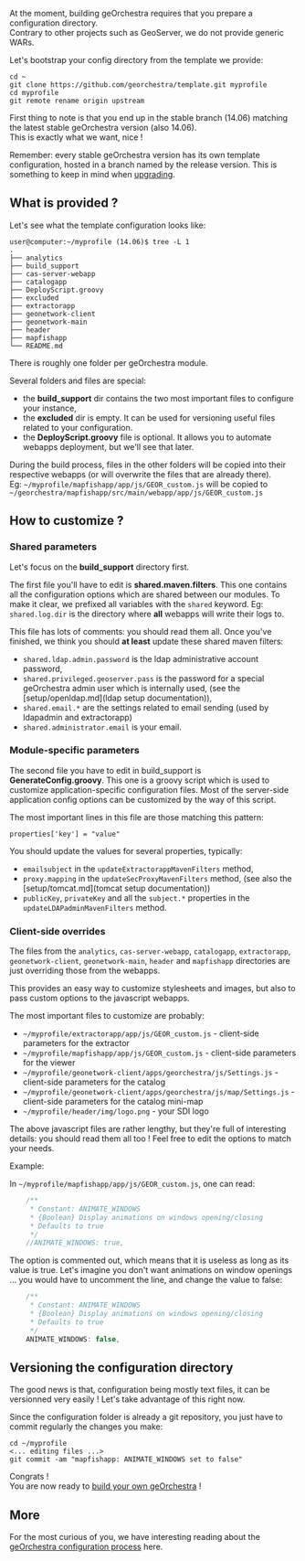 At the moment, building geOrchestra requires that you prepare a configuration directory.  
Contrary to other projects such as GeoServer, we do not provide generic WARs.


Let's bootstrap your config directory from the template we provide:
```
cd ~
git clone https://github.com/georchestra/template.git myprofile
cd myprofile
git remote rename origin upstream
```

First thing to note is that you end up in the stable branch (14.06) matching the latest stable geOrchestra version (also 14.06).  
This is exactly what we want, nice !

Remember: every stable geOrchestra version has its own template configuration, hosted in a branch named by the release version.
This is something to keep in mind when [upgrading](how_to_upgrade.md).


## What is provided ?

Let's see what the template configuration looks like:

```
user@computer:~/myprofile (14.06)$ tree -L 1
.
├── analytics
├── build_support
├── cas-server-webapp
├── catalogapp
├── DeployScript.groovy
├── excluded
├── extractorapp
├── geonetwork-client
├── geonetwork-main
├── header
├── mapfishapp
└── README.md
```

There is roughly one folder per geOrchestra module.

Several folders and files are special:
 * the **build_support** dir contains the two most important files to configure your instance,
 * the **excluded** dir is empty. It can be used for versioning useful files related to your configuration.
 * the **DeployScript.groovy** file is optional. It allows you to automate webapps deployment, but we'll see that later.

During the build process, files in the other folders will be copied into their respective webapps (or will overwrite the files that are already there).  
Eg: ```~/myprofile/mapfishapp/app/js/GEOR_custom.js``` will be copied to ```~/georchestra/mapfishapp/src/main/webapp/app/js/GEOR_custom.js```


## How to customize ?

### Shared parameters

Let's focus on the **build_support** directory first.

The first file you'll have to edit is **shared.maven.filters**. This one contains all the configuration options which are shared between our modules.
To make it clear, we prefixed all variables with the ```shared``` keyword. Eg: ```shared.log.dir``` is the directory where **all** webapps will write their logs to.

This file has lots of comments: you should read them all.
Once you've finished, we think you should **at least** update these shared maven filters:
 * ```shared.ldap.admin.password``` is the ldap administrative account password,
 * ```shared.privileged.geoserver.pass``` is the password for a special geOrchestra admin user which is internally used, (see the [setup/openldap.md](ldap setup documentation)),
 * ```shared.email.*``` are the settings related to email sending (used by ldapadmin and extractorapp)
 * ```shared.administrator.email``` is your email.

### Module-specific parameters

The second file you have to edit in build_support is **GenerateConfig.groovy**. This one is a groovy script which is used to customize application-specific configuration files.
Most of the server-side application config options can be customized by the way of this script.

The most important lines in this file are those matching this pattern:
```
properties['key'] = "value"
```

You should update the values for several properties, typically:
 * ```emailsubject``` in the ```updateExtractorappMavenFilters``` method,
 * ```proxy.mapping``` in the ```updateSecProxyMavenFilters``` method, (see also the [setup/tomcat.md](tomcat setup documentation))
 * ```publicKey```, ```privateKey``` and all the ```subject.*``` properties in the ```updateLDAPadminMavenFilters``` method.

### Client-side overrides

The files from the ```analytics```, ```cas-server-webapp```, ```catalogapp```, ```extractorapp```, ```geonetwork-client```, ```geonetwork-main```, ```header``` and ```mapfishapp``` directories are just overriding those from the webapps.

This provides an easy way to customize stylesheets and images, but also to pass custom options to the javascript webapps.

The most important files to customize are probably:
 * ```~/myprofile/extractorapp/app/js/GEOR_custom.js``` - client-side parameters for the extractor
 * ```~/myprofile/mapfishapp/app/js/GEOR_custom.js``` - client-side parameters for the viewer
 * ```~/myprofile/geonetwork-client/apps/georchestra/js/Settings.js``` - client-side parameters for the catalog
 * ```~/myprofile/geonetwork-client/apps/georchestra/js/map/Settings.js``` - client-side parameters for the catalog mini-map
 * ```~/myprofile/header/img/logo.png``` - your SDI logo
 
The above javascript files are rather lengthy, but they're full of interesting details: you should read them all too !
Feel free to edit the options to match your needs.

Example:

In ```~/myprofile/mapfishapp/app/js/GEOR_custom.js```, one can read:

``` js
    /**
     * Constant: ANIMATE_WINDOWS
     * {Boolean} Display animations on windows opening/closing
     * Defaults to true
     */
    //ANIMATE_WINDOWS: true,
```

The option is commented out, which means that it is useless as long as its value is true. 
Let's imagine you don't want animations on window openings ... you would have to uncomment the line, and change the value to false:

``` js
    /**
     * Constant: ANIMATE_WINDOWS
     * {Boolean} Display animations on windows opening/closing
     * Defaults to true
     */
    ANIMATE_WINDOWS: false,
```

## Versioning the configuration directory

The good news is that, configuration being mostly text files, it can be versionned very easily !
Let's take advantage of this right now.

Since the configuration folder is already a git repository, you just have to commit regularly the changes you make:

```
cd ~/myprofile
<... editing files ...>
git commit -am "mapfishapp: ANIMATE_WINDOWS set to false"
```

Congrats !  
You are now ready to [build your own geOrchestra](build.md) !

## More

For the most curious of you, we have interesting reading about the [geOrchestra configuration process](config/README.md) here.